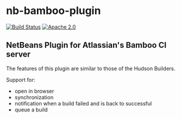 nb-bamboo-plugin
===

[![Build Status](https://travis-ci.org/travis-ci/travis-build.png?branch=master)](https://travis-ci.org/mario-s/nb-bamboo-plugin/builds)
[![Apache 2.0](https://img.shields.io/github/license/nebula-plugins/nebula-project-plugin.svg)](http://www.apache.org/licenses/LICENSE-2.0)


NetBeans Plugin for Atlassian's Bamboo CI server
---

The features of this plugin are similar to those of the Hudson Builders.

Support for:

* open in browser
* synchronization
* notification when a build failed and is back to successful
* queue a build



